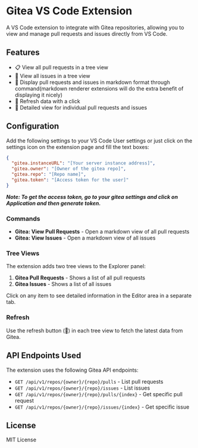 # Gitea VS Code Extension

A VS Code extension to integrate with Gitea repositories, allowing you to view and manage pull requests and issues directly from VS Code.

## Features

- 📋 View all pull requests in a tree view
- 🐛 View all issues in a tree view
- 📝 Display pull requests and issues in markdown format through command(markdown renderer extensions will do the extra benefit of displaying it nicely)
- 🔄 Refresh data with a click
- 📖 Detailed view for individual pull requests and issues

## Configuration

Add the following settings to your VS Code User settings or just click on the settings icon on the extension page and fill the text boxes:

```json
{
  "gitea.instanceURL": "[Your server instance address]",
  "gitea.owner": "[Owner of the gitea repo]",
  "gitea.repo": "[Repo name]",
  "gitea.token": "[Access token for the user]"
}
```
***Note: To get the access token, go to your gitea settings and click on Application and then generate token.***

### Commands

- **Gitea: View Pull Requests** - Open a markdown view of all pull requests
- **Gitea: View Issues** - Open a markdown view of all issues

### Tree Views

The extension adds two tree views to the Explorer panel:

1. **Gitea Pull Requests** - Shows a list of all pull requests
2. **Gitea Issues** - Shows a list of all issues

Click on any item to see detailed information in the Editor area in a separate tab.

### Refresh

Use the refresh button (🔄) in each tree view to fetch the latest data from Gitea.

## API Endpoints Used

The extension uses the following Gitea API endpoints:

- `GET /api/v1/repos/{owner}/{repo}/pulls` - List pull requests
- `GET /api/v1/repos/{owner}/{repo}/issues` - List issues
- `GET /api/v1/repos/{owner}/{repo}/pulls/{index}` - Get specific pull request
- `GET /api/v1/repos/{owner}/{repo}/issues/{index}` - Get specific issue

## License

MIT License
